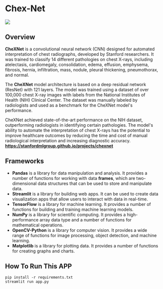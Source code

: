 # Chex-Net
<img src=https://github.com/Kirouane-Ayoub/chex-Net-Classification_and_Visualization/assets/99510125/f000c461-ed51-4a36-a2a9-0eb638d03417/>

## Overview
**CheXNet** is a convolutional neural network (CNN) designed for automated interpretation of chest radiographs, developed by Stanford researchers. It was trained to classify 14 different pathologies on chest X-rays, including atelectasis, cardiomegaly, consolidation, edema, effusion, emphysema, fibrosis, hernia, infiltration, mass, nodule, pleural thickening, pneumothorax, and normal.

The **CheXNet** model architecture is based on a deep residual network (ResNet) with 121 layers. The model was trained using a dataset of over 100,000 chest X-ray images with labels from the National Institutes of Health (NIH) Clinical Center. The dataset was manually labeled by radiologists and used as a benchmark for the CheXNet model's performance.

CheXNet achieved state-of-the-art performance on the NIH dataset, outperforming radiologists in identifying certain pathologies. The model's ability to automate the interpretation of chest X-rays has the potential to improve healthcare outcomes by reducing the time and cost of manual radiological interpretation and increasing diagnostic accuracy.
**https://stanfordmlgroup.github.io/projects/chexnet**
## Frameworks
* **Pandas** is a library for data manipulation and analysis. It provides a number of functions for working with data **frames**, which are two-dimensional data structures that can be used to store and manipulate data.
* **Streamlit** is a library for building web apps. It can be used to create data visualization apps that allow users to interact with data in real-time.
* **TensorFlow** is a library for machine learning. It provides a number of functions for building and training machine learning models.
* **NumPy** is a library for scientific computing. It provides a high-performance array data type and a number of functions for mathematical operations.
* **OpenCV-Python** is a library for computer vision. It provides a wide range of functions for image processing, object detection, and machine learning.
* **Matplotlib** is a library for plotting data. It provides a number of functions for creating graphs and charts.
## How To Run This APP

```
pip install -r requirements.txt
streamlit run app.py
```
